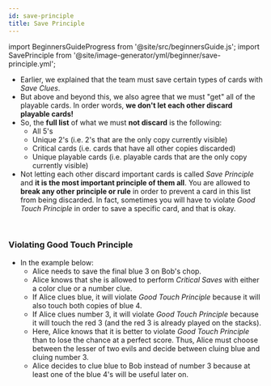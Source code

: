 ```yaml
---
id: save-principle
title: Save Principle
---
```


import BeginnersGuideProgress from '@site/src/beginnersGuide.js';
import SavePrinciple from '@site/image-generator/yml/beginner/save-principle.yml';

<BeginnersGuideProgress id="save-principle" />

- Earlier, we explained that the team must save certain types of cards with _Save Clues_.
- But above and beyond this, we also agree that we must "get" all of the playable cards. In order words, **we don't let each other discard playable cards!**
- So, the **full list** of what we must **not discard** is the following:
  - All 5's
  - Unique 2's (i.e. 2's that are the only copy currently visible)
  - Critical cards (i.e. cards that have all other copies discarded)
  - Unique playable cards (i.e. playable cards that are the only copy currently visible)
- Not letting each other discard important cards is called _Save Principle_ and **it is the most important principle of them all**. You are allowed to **break any other principle or rule** in order to prevent a card in this list from being discarded. In fact, sometimes you will have to violate _Good Touch Principle_ in order to save a specific card, and that is okay.

<br />

### Violating Good Touch Principle

- In the example below:
  - Alice needs to save the final blue 3 on Bob's chop.
  - Alice knows that she is allowed to perform _Critical Saves_ with either a color clue or a number clue.
  - If Alice clues blue, it will violate _Good Touch Principle_ because it will also touch both copies of blue 4.
  - If Alice clues number 3, it will violate _Good Touch Principle_ because it will touch the red 3 (and the red 3 is already played on the stacks).
  - Here, Alice knows that it is better to violate _Good Touch Principle_ than to lose the chance at a perfect score. Thus, Alice must choose between the lesser of two evils and decide between cluing blue and cluing number 3.
  - Alice decides to clue blue to Bob instead of number 3 because at least one of the blue 4's will be useful later on.

<SavePrinciple />

